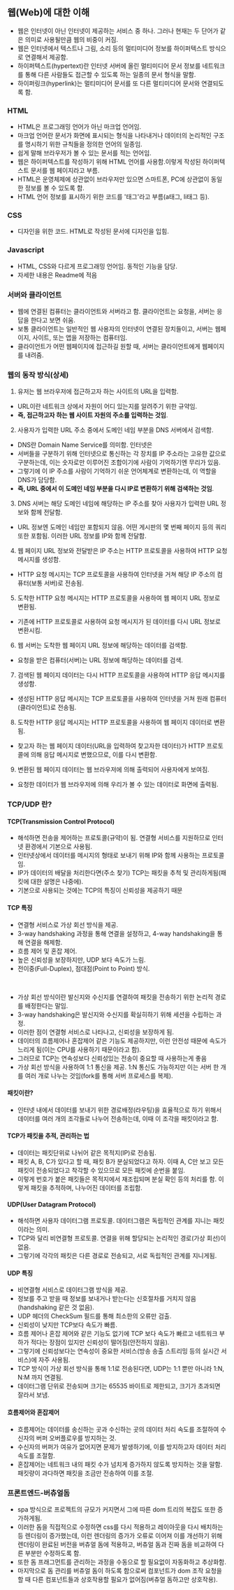 ## 웹(Web)에 대한 이해
- 웹은 인터넷이 아닌 인터넷이 제공하는 서비스 중 하나. 그러나 현재는 두 단어가 같은 의미로 사용될만큼 웹의 비중이 커짐.
- 웹은 인터넷에서 텍스트나 그림, 소리 등의 멀티미디어 정보를 하이퍼텍스트 방식으로 연결해서 제공함.
- 하이퍼텍스트(hypertext)란 인터넷 서버에 올린 멀티미디어 문서 정보를 네트워크를 통해 다른 사람들도 접근할 수 있도록 하는 일종의 문서 형식을 말함.
- 하이퍼링크(hyperlink)는 멀티미디어 문서를 또 다른 멀티미디어 문서와 연결되도록 함.

### HTML
- HTML은 프로그래밍 언어가 아닌 마크업 언어임. 
- 마크업 언어란 문서가 화면에 표시되는 형식을 나타내거나 데이터의 논리적인 구조를 명시하기 위한 규칙들을 정의한 언어의 일종임. 
- 쉽게 말해 브라우저가 볼 수 있는 문서를 적는 언어임.
- 웹은 하이퍼텍스트를 작성하기 위해 HTML 언어를 사용함.이렇게 작성된 하이퍼텍스트 문서를 웹 페이지라고 부름.
- HTML은 운영체제에 상관없이 브라우저만 있으면 스마트폰, PC에 상관없이 동일한 정보를 볼 수 있도록 함.
- HTML 언어 정보를 표시하기 위한 코드를 '태그'라고 부름(a태그, li태그 등).

### CSS
- 디자인을 위한 코드. HTML로 작성된 문서에 디자인을 입힘.

### Javascript
- HTML, CSS와 다르게 프로그래밍 언어임. 동적인 기능을 담당.
- 자세한 내용은 Readme에 적음

### 서버와 클라이언트
- 웹에 연결된 컴퓨터는 클라이언트와 서버라고 함. 클라이언트는 요청을, 서버는 응답을 한다고 보면 쉬움.
- 보통 클라이언트는 일반적인 웹 사용자의 인터넷이 연결된 장치들이고, 서버는 웹페이지, 사이트, 또는 앱을 저장하는 컴퓨터임.
- 클라이언트가 어떤 웹페이지에 접근하길 원할 때, 서버는 클라이언트에게 웹페이지를 내려줌.

### 웹의 동작 방식(상세)
1. 유저는 웹 브라우저에 접근하고자 하는 사이트의 URL을 입력함.
- URL이란 네트워크 상에서 자원이 어디 있는지를 알려주기 위한 규약임.
- <b>즉, 접근하고자 하는 웹 사이트 자원의 주소를 입력하는 것임</b>.

2. 사용자가 입력한 URL 주소 중에서 도메인 네임 부분을 DNS 서버에서 검색함.
- DNS란 Domain Name Service를 의미함. 인터넷은
- 서버들을 구분하기 위해 인터넷으로 통신하는 각 장치를 IP 주소라는 고유한 값으로 구분하는데, 이는 숫자로만 이루어진 조합이기에 사람이 기억하기엔 무리가 있음.
- 그렇기에 이 IP 주소를 사람이 기억하기 쉬운 언어체계로 변환하는데, 이 역할을 DNS가 담당함.
- <b>즉, URL 중에서 이 도메인 네임 부분을 다시 IP로 변환하기 위해 검색하는 것임</b>.

3. DNS 서버는 해당 도메인 네임에 해당하는 IP 주소를 찾아 사용자가 입력한 URL 정보와 함께 전달함.
- URL 정보엔 도메인 네임만 포함되지 않음. 어떤 게시판의 몇 번째 페이지 등의 쿼리 또한 포함됨. 이러한 URL 정보를 IP와 함께 전달함.

4. 웹 페이지 URL 정보와 전달받은 IP 주소는 HTTP 프로토콜을 사용하여 HTTP 요청 메시지를 생성함.
- HTTP 요청 메시지는 TCP 프로토콜을 사용하여 인터넷을 거쳐 해당 IP 주소의 컴퓨터(보통 서버)로 전송됨.

5. 도착한 HTTP 요청 메시지는 HTTP 프로토콜을 사용하여 웹 페이지 URL 정보로 변환됨.
- 기존에 HTTP 프로토콜로 사용하여 요청 메시지가 된 데이터를 다시 URL 정보로 변환시킴.

6. 웹 서버는 도착한 웹 페이지 URL 정보에 해당하는 데이터를 검색함.
- 요청을 받은 컴퓨터(서버)는 URL 정보에 해당하는 데이터를 검색.

7. 검색된 웹 페이지 데이터는 다시 HTTP 프로토콜을 사용하여 HTTP 응답 메시지를 생성함.
- 생성된 HTTP 응답 메시지는 TCP 프로토콜을 사용하여 인터넷을 거쳐 원래 컴퓨터(클라이언트)로 전송됨.

8. 도착한 HTTP 응답 메시지는 HTTP 프로토콜을 사용하여 웹 페이지 데이터로 변환됨.
- 찾고자 하는 웹 페이지 데이터(URL을 입력하여 찾고자한 데이터)가 HTTP 프로토콜에 의해 응답 메시지로 변했으므로, 이를 다시 변환함.

9. 변환된 웹 페이지 데이터는 웹 브라우저에 의해 출력되어 사용자에게 보여짐.
- 요청한 데이터가 웹 브라우저에 의해 우리가 볼 수 있는 데이터로 화면에 출력됨.

### TCP/UDP 란?
#### TCP(Transmission Control Protocol)
- 해석하면 전송을 제어하는 프로토콜(규약)이 됨. 연결형 서비스를 지원하므로 인터넷 환경에서 기본으로 사용됨.
- 인터넷상에서 데이터를 메시지의 형태로 보내기 위해 IP와 함께 사용하는 프로토콜임. 
- IP가 데이터의 배달을 처리한다면(주소 찾기) TCP는 패킷을 추척 및 관리하게됨(패킷에 대한 설명은 나중에).
- 기본으로 사용되는 것에는 TCP의 특징이 신뢰성을 제공하기 때문

#### TCP 특징
- 연결형 서비스로 가상 회선 방식을 제공.
- 3-way handshaking 과정을 통해 연결을 설정하고, 4-way handshaking을 통해 연결을 해제함.
- 흐름 제어 및 혼잡 제어.
- 높은 신뢰성을 보장하지만, UDP 보다 속도가 느림.
- 전이중(Full-Duplex), 점대점(Point to Point) 방식.
<br/>

- 가상 회선 방식이란 발신지와 수신지를 연결하여 패킷을 전송하기 위한 논리적 경로를 배정한다는 말임. 
- 3-way handshaking은 발신지와 수신지를 확실히하기 위해 세션을 수립하는 과정. 
- 이러한 점이 연결형 서비스로 나타나고, 신뢰성을 보장하게 됨.
- 데이터의 흐름제어나 혼잡제어 같은 기능도 제공하지만, 이런 안전성 때문에 속도가 느리게 됨(이는 CPU를 사용하기 때문이라고 함).
- 그러므로 TCP는 연속성보다 신뢰성있는 전송이 중요할 때 사용하는게 좋음
- 가상 회선 방식을 사용하여 1:1 통신을 제공. 1:N 통신도 가능하지만 이는 서버 한 개를 여러 개로 나누는 것임(fork를 통해 서버 프로세스를 복제).

#### 패킷이란?
- 인터넷 내에서 데이터를 보내기 위한 경로배정(라우팅)을 효율적으로 하기 위해서 데이터를 여러 개의 조각들로 나누어 전송하는데, 이때 이 조각을 패킷이라고 함.

#### TCP가 패킷을 추적, 관리하는 법
- 데이터는 패킷단위로 나뉘어 같은 목적지(IP)로 전송됨. 
- 패킷 A, B, C가 있다고 할 때, 패킷 B가 분실되었다고 하자. 이때 A, C만 보고 모든 패킷이 전송되었다고 착각할 수 있으므로 모든 패킷에 순번을 붙임.
- 이렇게 번호가 붙은 패킷들은 목적지에서 재조립되며 분실 확인 등의 처리를 함. 이렇게 패킷을 추적하며, 나누어진 데이터를 조립함.

#### UDP(User Datagram Protocol)
- 해석하면 사용자 데이터그램 프로토콜. 데이터그램은 독립적인 관계를 지니는 패킷이라는 의미.
- TCP와 달리 비연결형 프로토콜. 연결을 위해 할당되는 논리적인 경로(가상 회선)이 없음.
- 그렇기에 각각의 패킷은 다른 경로로 전송되고, 서로 독립적인 관계를 지니게됨. 

#### UDP 특징
- 비연결형 서비스로 데이터그램 방식을 제공.
- 정보를 주고 받을 때 정보를 보내거나 받는다는 신호절차를 거치지 않음(handshaking 같은 것 없음).
- UDP 헤더의 CheckSum 필드를 통해 최소한의 오류만 검출.
- 신뢰성이 낮지만 TCP보다 속도가 빠름.
- 흐름 제어나 혼잡 제어와 같은 기능도 없기에 TCP 보다 속도가 빠르고 네트워크 부하가 적다는 장점이 있지만 신뢰성이 떨어짐(안전하지 않음).
- 그렇기에 신뢰성보다는 연속성이 중요한 서비스(방송 송출 스트리밍 등의 실시간 서비스)에 자주 사용됨.
- TCP 방식이 가상 회선 방식을 통해 1:1로 전송된다면, UDP는 1:1 뿐만 아니라 1:N, N:M 까지 연결됨.
- 데이터그램 단위로 전송되며 크기는 65535 바이트로 제한되고, 크기가 초과되면 잘라서 보냄.

#### 흐름제어와 혼잡제어
- 흐름제어는 데이터를 송신하는 곳과 수신하는 곳의 데이터 처리 속도를 조절하여 수신자의 버퍼 오버플로우를 방지하는 것. 
- 수신자의 버퍼가 여유가 없어지면 문제가 발생하기에, 이를 방지하고자 데이터 처리 속도를 조절함.
- 혼잡제어는 네트워크 내의 패킷 수가 넘치게 증가하지 않도록 방지하는 것을 말함. 패킷량이 과다하면 패킷을 조금만 전송하여 이를 조절.

### 프론트엔드-버츄얼돔
- spa 방식으로 프로젝트의 규모가 커지면서 그에 따른 dom 트리의 복잡도 또한 증가하게됨. 
- 이러한 돔을 직접적으로 수정하면 css를 다시 적용하고 레이아웃을 다시 배치하는 등 렌더링이 증가했는데, 이런 렌더링의 증가가 오류로 이어져 이를 개선하기 위해 렌더링이 완료된 버전을 버츄얼 돔에 적용하고, 버츄얼 돔과 진짜 돔을 비교하여 다른 부분만 수정하도록 함. 
- 또한 돔 프래그먼트를 관리하는 과정을 수동으로 할 필요없이 자동화하고 추상화함. 
- 마지막으로 돔 관리를 버츄얼 돔이 하도록 함으로써 컴포넌트가 dom 조작 요청을 할 때 다른 컴포넌트들과 상호작용할 필요가 없어짐(버츄얼 돔하고만 상호작용).

